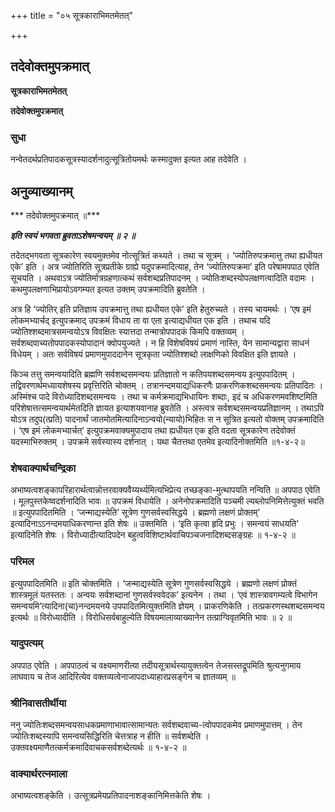 +++
title = "०५ सूत्रकाराभिमतमेतत्"

+++


## तदेवोक्तमुपक्रमात्

**सूत्रकाराभिमतमेतत्**

**तदेवोक्तमुपक्रमात्**

### **सुधा**

नन्वेतदर्थप्रतिपादकसूत्रस्यादर्शनादुत्सूत्रितोयमर्थः कस्मादुक्त इत्यत आह तदेवेति ।

## **अनुव्याख्यानम्**

*** तदेवोक्तमुपक्रमात् ॥***

***इति स्वयं भगवता ब्रुवताऽशेषमन्वयम् ॥ २ ॥***

तदेतद्भगवता सूत्रकारेण स्वयमुक्तमेव नोत्सूत्रितं कथ्यते । तथा च सूत्रम् । ‘ज्योतिरुपक्रमात्तु तथा ह्यधीयत एके’ इति । अत्र ज्योतिरिति सूत्रप्रतीके ग्राह्ये यदुपक्रमादित्याह, तेन ‘ज्योतिरुपक्रमा’ इति परेषामपपाठ एवेति सूचयति । अथवाऽत्र ज्योतिर्मात्रग्रहणात्कथं सर्वशब्दप्रतिपादनम् । ज्योतिःशब्दस्योपलक्षणत्वादिति वदामः । कथमुपलक्षणाभिप्रायोऽवगम्यत इत्यत उक्तम् उपक्रमादिति ब्रुवतेति ।

अत्र हि ‘ज्योतिर् इति प्रतिज्ञाय उपक्रमात्तु तथा ह्यधीयत एके’ इति हेतुरुच्यते । तस्य चायमर्थः । ‘एष इमं लोकमभ्यार्चद् इत्युपक्रमाद् उपक्रमं विधाय ता वा एता इत्याद्यधीयत एक इति । तथाच यदि ज्योतिश्शब्दमात्रसमन्वयोऽत्र विवक्षितः स्यात्तदा तन्मात्रोपपादकं किमपि वक्तव्यम् । सर्वशब्दवाच्यतोपपादकस्योपादानं क्वोपयुज्यते । न हि विशेषविषयं प्रमाणं नास्ति, येन सामान्यद्वारा साधनं विधेयम् । अतः सर्वविषयं प्रमाणमुपाददानेन सूत्रकृता ज्योतिश्शब्दो लाक्षणिको विवक्षित इति ज्ञायते ।

किञ्च तत्तु समन्वयादिति ब्रह्मणि सर्वशब्दसमन्वयः प्रतिज्ञातो न कतिपयशब्दसमन्वय इत्युपपादितम् । तद्विवरणार्थमध्यायशेषस्य प्रवृत्तिरिति चोक्तम् । तत्रानन्दमयाद्यधिकरणैः प्राकरणिकशब्दसमन्वयः प्रतिपादितः । अस्मिंश्च पादे विरोध्यादिशब्दसमन्वयः । तथा च कर्मक्रमाद्यभिधायिनः शब्दाः, इदं च अधिकरणमवशिष्टमिति परिशेषात्तत्समन्वयार्थमेतदिति ज्ञायत इत्याशयवानाह ब्रुवतेति । अस्त्वत्र सर्वशब्दसमन्वयप्रतिज्ञानम् । तथाऽपि योऽत्र तदुप(त्प्रति) पादनार्थं जातमोतमित्यादिनाऽन्वयो(न्यायो)भिहितः स न सूत्रित इत्यतो वोक्तम् उपक्रमादिति । ‘एष इमं लोकमभ्यार्चत्’ इत्युपक्रमवाक्यमुपादाय तथा ह्यधीयत एक इति वदता सूत्रकारेण तदेवोक्तं यदस्माभिरुक्तम् । उपक्रमे सर्वस्यास्य दर्शनात् । यथा चैतत्तथा एतमेव इत्यादिनोक्तमिति ॥१-४-२॥

### **शेषवाक्यार्थचन्द्रिका**

अभाष्यत्वशङ्कापरिहारार्थत्वान्नोत्तरवाक्यवैय्यर्थ्यमित्यभिप्रेत्य तच्छङ्का-मुत्थापयति नन्विति ॥ अपपाठ एवेति । मूलपुस्तकेष्वदर्शनादिति भावः ॥ उपक्रमं विधायेति । अनेनोपक्रमादिति पञ्चमी ल्यब्लोपनिमित्तेत्युक्तं भवति ॥ इत्युपपादितमिति । ‘जन्माद्यस्येति’ सूत्रेण गुणसर्वस्वसिद्धये । ब्रह्मणो लक्षणं प्रोक्तम्’ इत्यादिनाऽऽनन्दमयाधिकरणान्त इति शेषः ॥ उक्तमिति । ‘इति कृत्वा हृदि प्रभुः । समन्वयं साधयति’ इत्यादिनेति शेषः । विरोध्यादीत्यादिपदेन बहुत्वविशिष्टार्थवाचिपञ्चजनादिशब्दसङ्ग्रहः ॥ १-४-२ ॥

### **परिमल**

इत्युपपादितमिति ॥ इति चोक्तमिति । ‘जन्माद्यस्येति सूत्रेण गुणसर्वस्वसिद्धये । ब्रह्मणो लक्षणं प्रोक्तं शास्त्रमूलं यतस्ततः । अन्वयः सर्वशब्दानां गुणसर्वस्ववेदक’ इत्यनेन । तथा । ‘एवं शास्त्रावगम्यत्वे विभागेन समन्वयमि’त्यादिना(चा)नन्दमयनये उपपादितमित्युक्तमिति ज्ञेयम् । प्राकरणिकेति । तत्प्रकरणस्थशब्दसमन्वय इत्यर्थः ॥ विरोध्यादीति । विरोधिसर्वबाहुल्येति विषयमालाव्याख्यानेन तत्प्राग्विवृतमिति भावः ॥ २ ॥

### **यादुपत्यम्**

अपपाठ एवेति । अपपाठत्वं च वक्ष्यमाणरीत्या तदीयसूत्रार्थस्यायुक्तत्वेन तेजसस्तद्रूपमिति श्रुत्यनुगमाय लाघवाय च तेज आदिरित्येव वक्तव्यत्वेनाजापदाध्याहारप्रसङ्गेन च ज्ञातव्यम् ॥

### **श्रीनिवासतीर्थीया**

ननु ज्योतिःशब्दसमन्वयसाधकप्रमाणाभावात्सामान्यतः सर्वशब्दवाच्य-त्वोपपादकमेव प्रमाणमुपात्तम् । तेन ज्योतिःशब्दस्यापि समन्वयसिद्धिरिति चेत्तत्राह न हीति ॥ सर्वशब्देति । उक्तवक्ष्यमाणैतत्कर्मक्रमादिवाचकसर्वशब्देत्यर्थः ॥ १-४-२ ॥

### **वाक्यार्थरत्नमाला**

अभाष्यत्वशङ्केति । उत्सूत्रप्रमेयप्रतिपादनाशङ्कानिमित्तकेति शेषः ।

